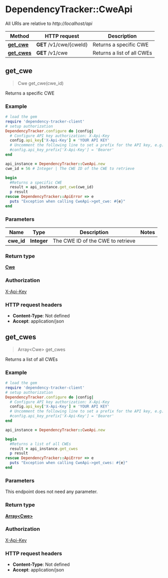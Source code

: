# DependencyTracker::CweApi

All URIs are relative to *http://localhost/api*

Method | HTTP request | Description
------------- | ------------- | -------------
[**get_cwe**](CweApi.md#get_cwe) | **GET** /v1/cwe/{cweId} | Returns a specific CWE
[**get_cwes**](CweApi.md#get_cwes) | **GET** /v1/cwe | Returns a list of all CWEs



## get_cwe

> Cwe get_cwe(cwe_id)

Returns a specific CWE

### Example

```ruby
# load the gem
require 'dependency-tracker-client'
# setup authorization
DependencyTracker.configure do |config|
  # Configure API key authorization: X-Api-Key
  config.api_key['X-Api-Key'] = 'YOUR API KEY'
  # Uncomment the following line to set a prefix for the API key, e.g. 'Bearer' (defaults to nil)
  #config.api_key_prefix['X-Api-Key'] = 'Bearer'
end

api_instance = DependencyTracker::CweApi.new
cwe_id = 56 # Integer | The CWE ID of the CWE to retrieve

begin
  #Returns a specific CWE
  result = api_instance.get_cwe(cwe_id)
  p result
rescue DependencyTracker::ApiError => e
  puts "Exception when calling CweApi->get_cwe: #{e}"
end
```

### Parameters


Name | Type | Description  | Notes
------------- | ------------- | ------------- | -------------
 **cwe_id** | **Integer**| The CWE ID of the CWE to retrieve | 

### Return type

[**Cwe**](Cwe.md)

### Authorization

[X-Api-Key](../README.md#X-Api-Key)

### HTTP request headers

- **Content-Type**: Not defined
- **Accept**: application/json


## get_cwes

> Array&lt;Cwe&gt; get_cwes

Returns a list of all CWEs

### Example

```ruby
# load the gem
require 'dependency-tracker-client'
# setup authorization
DependencyTracker.configure do |config|
  # Configure API key authorization: X-Api-Key
  config.api_key['X-Api-Key'] = 'YOUR API KEY'
  # Uncomment the following line to set a prefix for the API key, e.g. 'Bearer' (defaults to nil)
  #config.api_key_prefix['X-Api-Key'] = 'Bearer'
end

api_instance = DependencyTracker::CweApi.new

begin
  #Returns a list of all CWEs
  result = api_instance.get_cwes
  p result
rescue DependencyTracker::ApiError => e
  puts "Exception when calling CweApi->get_cwes: #{e}"
end
```

### Parameters

This endpoint does not need any parameter.

### Return type

[**Array&lt;Cwe&gt;**](Cwe.md)

### Authorization

[X-Api-Key](../README.md#X-Api-Key)

### HTTP request headers

- **Content-Type**: Not defined
- **Accept**: application/json

